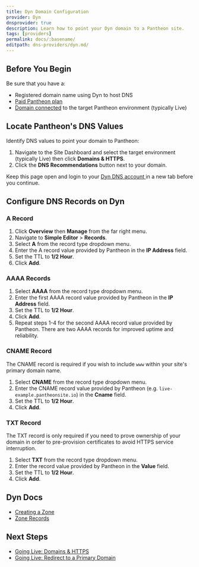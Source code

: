 ```yaml
---
title: Dyn Domain Configuration
provider: Dyn
dnsprovider: true
description: Learn how to point your Dyn domain to a Pantheon site.
tags: [providers]
permalink: docs/:basename/
editpath: dns-providers/dyn.md/
---
```

## Before You Begin
Be sure that you have a:


- Registered domain name using Dyn to host DNS
- [Paid Pantheon plan](/docs/guides/going-live/plans/)
- [Domain connected](/docs/guides/going-live/domains-https/) to the target Pantheon environment (typically Live)

## Locate Pantheon's DNS Values
Identify DNS values to point your domain to Pantheon:

1. Navigate to the Site Dashboard and select the target environment (typically <span class="glyphicons glyphicons-cardio"></span> Live) then click **<span class="glyphicons glyphicons-home"></span> Domains & HTTPS**.
2. Click the **DNS Recommendations** button next to your domain.

Keep this page open and login to your <a href="https://portal.dynect.net/login/" target="blank">Dyn DNS account <span class="glyphicons glyphicons-new-window-alt"></span></a> in a new tab before you continue.

## Configure DNS Records on Dyn
### A Record
1. Click **Overview** then **Manage** from the far right menu.
2. Navigate to **Simple Editor** > **Records**.
3. Select **A** from the record type dropdown menu.
4. Enter the A record value provided by Pantheon in the **IP Address** field.
5. Set the TTL to **1/2 Hour**.
6. Click **Add**.

### AAAA Records
1. Select **AAAA** from the record type dropdown menu.
2. Enter the first AAAA record value provided by Pantheon in the **IP Address** field.
3. Set the TTL to **1/2 Hour**.
4. Click **Add**.
5. Repeat steps 1-4 for the second AAAA record value provided by Pantheon. There are two AAAA records for improved uptime and reliability.

### CNAME Record
The CNAME record is required if you wish to include `www` within your site's primary domain name.

1. Select **CNAME** from the record type dropdown menu.
2. Enter the CNAME record value provided by Pantheon (e.g. `live-example.pantheonsite.io`) in the **Cname** field.
3. Set the TTL to **1/2 Hour**.
4. Click **Add**.

### TXT Record
The TXT record is only required if you need to prove ownership of your domain in order to pre-provision certificates to avoid HTTPS service interruption.

1. Select **TXT** from the record type dropdown menu.
2. Enter the record value provided by Pantheon in the **Value** field.
3. Set the TTL to **1/2 Hour**.
4. Click **Add**.

## Dyn Docs

* <a href="https://help.dyn.com/creating-a-zone/" target="blank">Creating a Zone <span class="glyphicons glyphicons-new-window-alt"></span></a>
* <a href="https://help.dyn.com/zone-records/" target="blank">Zone Records <span class="glyphicons glyphicons-new-window-alt"></span></a>

## Next Steps

* [Going Live: Domains & HTTPS](/docs/guides/going-live/domains-https/)
* [Going Live: Redirect to a Primary Domain](/docs/guides/going-live/redirects/)

